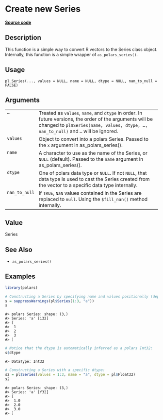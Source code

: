 

# Create new Series

[**Source code**](https://github.com/pola-rs/r-polars/tree/main/R/series__series.R#L312)

## Description

This function is a simple way to convert R vectors to the Series class
object. Internally, this function is a simple wrapper of
<code>as_polars_series()</code>.

## Usage

<pre><code class='language-R'>pl_Series(..., values = NULL, name = NULL, dtype = NULL, nan_to_null = FALSE)
</code></pre>

## Arguments

<table>
<tr>
<td style="white-space: nowrap; font-family: monospace; vertical-align: top">
<code id="...">…</code>
</td>
<td>
Treated as <code>values</code>, <code>name</code>, and
<code>dtype</code> in order. In future versions, the order of the
arguments will be changed to <code>pl$Series(name, values, dtype, …,
nan_to_null)</code> and <code>…</code> will be ignored.
</td>
</tr>
<tr>
<td style="white-space: nowrap; font-family: monospace; vertical-align: top">
<code id="values">values</code>
</td>
<td>
Object to convert into a polars Series. Passed to the <code>x</code>
argument in as_polars_series().
</td>
</tr>
<tr>
<td style="white-space: nowrap; font-family: monospace; vertical-align: top">
<code id="name">name</code>
</td>
<td>
A character to use as the name of the Series, or <code>NULL</code>
(default). Passed to the <code>name</code> argument in
as_polars_series().
</td>
</tr>
<tr>
<td style="white-space: nowrap; font-family: monospace; vertical-align: top">
<code id="dtype">dtype</code>
</td>
<td>
One of polars data type or <code>NULL</code>. If not <code>NULL</code>,
that data type is used to cast the Series created from the vector to a
specific data type internally.
</td>
</tr>
<tr>
<td style="white-space: nowrap; font-family: monospace; vertical-align: top">
<code id="nan_to_null">nan_to_null</code>
</td>
<td>
If <code>TRUE</code>, <code>NaN</code> values contained in the Series
are replaced to <code>null</code>. Using the <code>$fill_nan()</code>
method internally.
</td>
</tr>
</table>

## Value

Series

## See Also

<ul>
<li>

<code>as_polars_series()</code>

</li>
</ul>

## Examples

``` r
library(polars)

# Constructing a Series by specifying name and values positionally (deprecated):
s = suppressWarnings(pl$Series(1:3, "a"))
s
```

    #> polars Series: shape: (3,)
    #> Series: 'a' [i32]
    #> [
    #>  1
    #>  2
    #>  3
    #> ]

``` r
# Notice that the dtype is automatically inferred as a polars Int32:
s$dtype
```

    #> DataType: Int32

``` r
# Constructing a Series with a specific dtype:
s2 = pl$Series(values = 1:3, name = "a", dtype = pl$Float32)
s2
```

    #> polars Series: shape: (3,)
    #> Series: 'a' [f32]
    #> [
    #>  1.0
    #>  2.0
    #>  3.0
    #> ]
